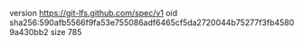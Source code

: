version https://git-lfs.github.com/spec/v1
oid sha256:590afb5566f9fa53e755086adf6465cf5da2720044b75277f3fb45809a430bb2
size 785
